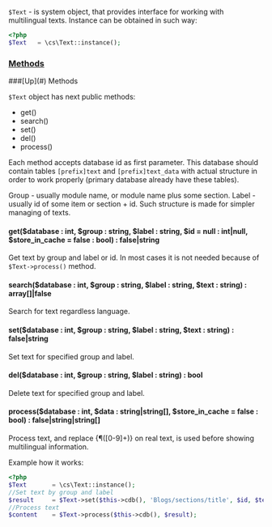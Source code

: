 `$Text` - is system object, that provides interface for working with multilingual texts. Instance can be obtained in such way:
```php
<?php
$Text	= \cs\Text::instance();
```

### [Methods](#methods)

<a name="methods" />
###[Up](#) Methods

`$Text` object has next public methods:
* get()
* search()
* set()
* del()
* process()

Each method accepts database id as first parameter. This database should contain tables `[prefix]text` and `[prefix]text_data` with actual structure in order to work properly (primary database already have these tables).

Group - usually module name, or module name plus some section. Label - usually id of some item or section + id. Such structure is made for simpler managing of texts.

#### get($database : int, $group : string, $label : string, $id = null : int|null, $store_in_cache = false : bool) : false|string
Get text by group and label or id. In most cases it is not needed because of `$Text->process()` method.

#### search($database : int, $group : string, $label : string, $text : string) : array[]|false
Search for text regardless language.

#### set($database : int, $group : string, $label : string, $text : string) : false|string
Set text for specified group and label.

#### del($database : int, $group : string, $label : string) : bool
Delete text for specified group and label.

#### process($database : int, $data : string|string[], $store_in_cache = false : bool) : false|string|string[]
Process text, and replace {¶([0-9]+)} on real text, is used before showing multilingual information.

Example how it works:
```php
<?php
$Text		= \cs\Text::instance();
//Set text by group and label
$result		= $Text->set($this->cdb(), 'Blogs/sections/title', $id, $text);
//Process text
$content	= $Text->process($this->cdb(), $result);
```
